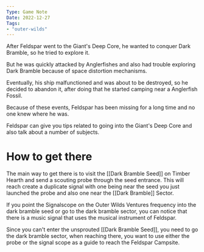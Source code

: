 ```yaml
---
Type: Game Note
Date: 2022-12-27
Tags:
- "outer-wilds"
---
```

After Feldspar went to the Giant's Deep Core, he wanted to conquer Dark Bramble, so he tried to explore it.

But he was quickly attacked by Anglerfishes and also had trouble exploring Dark Bramble because of space distortion mechanisms.

Eventually, his ship malfunctioned and was about to be destroyed, so he decided to abandon it, after doing that he started camping near a Anglerfish Fossil.

Because of these events, Feldspar has been missing for a long time and no one knew where he was.

Feldspar can give you tips related to going into the Giant's Deep Core and also talk about a number of subjects.

# How to get there

The main way to get there is to visit the [[Dark Bramble Seed]] on Timber Hearth and send a scouting probe through the seed entrance. This will reach create a duplicate signal with one being near the seed you just launched the probe and also one near the [[Dark Bramble]] Sector.

If you point the Signalscope on the Outer Wilds Ventures frequency into the dark bramble seed or go to the dark bramble sector, you can notice that there is a music signal that uses the musical instrument of Feldspar.

Since you can't enter the unsprouted [[Dark Bramble Seed]], you need to go the dark bramble sector, when reaching there, you want to use either the probe or the signal scope as a guide to reach the Feldspar Campsite.

